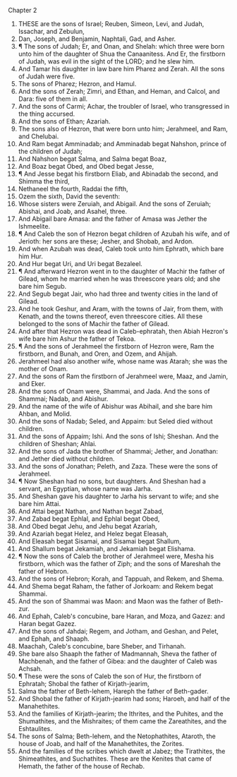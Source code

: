 

Chapter 2

1. THESE are the sons of Israel; Reuben, Simeon, Levi, and Judah, Issachar, and Zebulun,
2. Dan, Joseph, and Benjamin, Naphtali, Gad, and Asher.
3. ¶ The sons of Judah; Er, and Onan, and Shelah: which three were born unto him of the daughter of Shua the Canaanitess.  And Er, the firstborn of Judah, was evil in the sight of the LORD; and he slew him.
4. And Tamar his daughter in law bare him Pharez and Zerah.  All the sons of Judah were five.
5. The sons of Pharez; Hezron, and Hamul.
6. And the sons of Zerah; Zimri, and Ethan, and Heman, and Calcol, and Dara: five of them in all.
7. And the sons of Carmi; Achar, the troubler of Israel, who transgressed in the thing accursed.
8. And the sons of Ethan; Azariah.
9. The sons also of Hezron, that were born unto him; Jerahmeel, and Ram, and Chelubai.
10. And Ram begat Amminadab; and Amminadab begat Nahshon, prince of the children of Judah;
11. And Nahshon begat Salma, and Salma begat Boaz,
12. And Boaz begat Obed, and Obed begat Jesse,
13. ¶ And Jesse begat his firstborn Eliab, and Abinadab the second, and Shimma the third,
14. Nethaneel the fourth, Raddai the fifth,
15. Ozem the sixth, David the seventh:
16. Whose sisters were Zeruiah, and Abigail.  And the sons of Zeruiah; Abishai, and Joab, and Asahel, three.
17. And Abigail bare Amasa: and the father of Amasa was Jether the Ishmeelite.
18. ¶ And Caleb the son of Hezron begat children of Azubah his wife, and of Jerioth: her sons are these; Jesher, and Shobab, and Ardon.
19. And when Azubah was dead, Caleb took unto him Ephrath, which bare him Hur.
20. And Hur begat Uri, and Uri begat Bezaleel.
21. ¶ And afterward Hezron went in to the daughter of Machir the father of Gilead, whom he married when he was threescore years old; and she bare him Segub.
22. And Segub begat Jair, who had three and twenty cities in the land of Gilead.
23. And he took Geshur, and Aram, with the towns of Jair, from them, with Kenath, and the towns thereof, even threescore cities.  All these belonged to the sons of Machir the father of Gilead.
24. And after that Hezron was dead in Caleb-ephratah, then Abiah Hezron's wife bare him Ashur the father of Tekoa.
25. ¶ And the sons of Jerahmeel the firstborn of Hezron were, Ram the firstborn, and Bunah, and Oren, and Ozem, and Ahijah.
26. Jerahmeel had also another wife, whose name was Atarah; she was the mother of Onam.
27. And the sons of Ram the firstborn of Jerahmeel were, Maaz, and Jamin, and Eker.
28. And the sons of Onam were, Shammai, and Jada.  And the sons of Shammai; Nadab, and Abishur.
29. And the name of the wife of Abishur was Abihail, and she bare him Ahban, and Molid.
30. And the sons of Nadab; Seled, and Appaim: but Seled died without children.
31. And the sons of Appaim; Ishi.  And the sons of Ishi; Sheshan.  And the children of Sheshan; Ahlai.
32. And the sons of Jada the brother of Shammai; Jether, and Jonathan: and Jether died without children.
33. And the sons of Jonathan; Peleth, and Zaza.  These were the sons of Jerahmeel.
34. ¶ Now Sheshan had no sons, but daughters.  And Sheshan had a servant, an Egyptian, whose name was Jarha.
35. And Sheshan gave his daughter to Jarha his servant to wife; and she bare him Attai.
36. And Attai begat Nathan, and Nathan begat Zabad,
37. And Zabad begat Ephlal, and Ephlal begat Obed,
38. And Obed begat Jehu, and Jehu begat Azariah,
39. And Azariah begat Helez, and Helez begat Eleasah,
40. And Eleasah begat Sisamai, and Sisamai begat Shallum,
41. And Shallum begat Jekamiah, and Jekamiah begat Elishama.
42. ¶ Now the sons of Caleb the brother of Jerahmeel were, Mesha his firstborn, which was the father of Ziph; and the sons of Mareshah the father of Hebron.
43. And the sons of Hebron; Korah, and Tappuah, and Rekem, and Shema.
44. And Shema begat Raham, the father of Jorkoam: and Rekem begat Shammai.
45. And the son of Shammai was Maon: and Maon was the father of Beth-zur.
46. And Ephah, Caleb's concubine, bare Haran, and Moza, and Gazez: and Haran begat Gazez.
47. And the sons of Jahdai; Regem, and Jotham, and Geshan, and Pelet, and Ephah, and Shaaph.
48. Maachah, Caleb's concubine, bare Sheber, and Tirhanah.
49. She bare also Shaaph the father of Madmannah, Sheva the father of Machbenah, and the father of Gibea: and the daughter of Caleb was Achsah.
50. ¶ These were the sons of Caleb the son of Hur, the firstborn of Ephratah; Shobal the father of Kirjath-jearim,
51. Salma the father of Beth-lehem, Hareph the father of Beth-gader.
52. And Shobal the father of Kirjath-jearim had sons; Haroeh, and half of the Manahethites.
53. And the families of Kirjath-jearim; the Ithrites, and the Puhites, and the Shumathites, and the Mishraites; of them came the Zareathites, and the Eshtaulites.
54. The sons of Salma; Beth-lehem, and the Netophathites, Ataroth, the house of Joab, and half of the Manahethites, the Zorites.
55. And the families of the scribes which dwelt at Jabez; the Tirathites, the Shimeathites, and Suchathites.  These are the Kenites that came of Hemath, the father of the house of Rechab.
